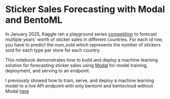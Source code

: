 # Sticker Sales Forecasting with Modal and BentoML

In January 2025, Kaggle ran a playground series [competition](https://www.kaggle.com/competitions/playground-series-s5e1/overview) to forecast multiple years' worth of sticker sales in different countries. For each id row, you have to predict the num_sold which represents the number of stickers sold for each type per store for each country.

This notebook demonstrates how to build and deploy a machine learning solution for forecasting sticker sales using [Modal](https://modal.com/) for model training, deployment, and serving to an endpoint.

I previously showed how to train, serve, and deploy a machine learning model to a live API endpoint with only bentoml and bentocloud without Modal [here](https://nbsanity.com/static/ac40bb062434c7446906d3eb8875e061/load.html) 
